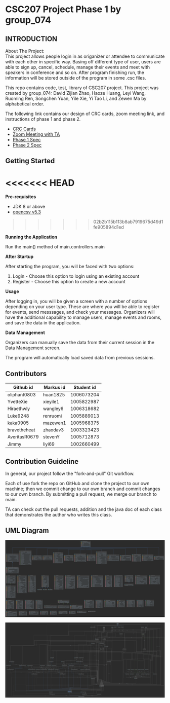 # CSC207 Project Phase 1 by group_074

INTRODUCTION
------------
About The Project: \
This project allows people login in as origanizer or attendee to communicate with each 
other in specific way. Basing off different type of user, users are able to sign up, cancel, schedule, manage their 
events and meet with speakers in conference and so on. After program finishing run, the information will be stored 
outside of the program in some .csc files.

This repo contains code, test, library of CSC207 project. This project was created by group_074: David Zijian Zhao, 
Haoze Huang, Leyi Wang, Ruoming Ren, Songchen Yuan, Yile Xie, Yi Tao Li, and Zewen Ma by alphabetical order.

The following link contains our design of CRC cards, zoom meeting link, and instructions of phase 1 and phase 2.

- [CRC Cards](https://docs.google.com/spreadsheets/d/1l-SYLEj1_Ms2hQXLZLau1G9BD_9kIWQR5ZxChHeDaMY/edit#gid=1740146710)
- [Zoom Meeting with TA](https://utoronto.zoom.us/j/88638797661)
- [Phase 1 Spec](https://q.utoronto.ca/courses/180703/pages/project-phase-1)
- [Phase 2 Spec](https://q.utoronto.ca/courses/180703/pages/project-phase-2)

Getting Started
------------

<<<<<<< HEAD
=======
**Pre-requisites**

* JDK 8 or above
* [opencsv v5.3](http://opencsv.sourceforge.net/)
>>>>>>> 02b2b115b113b8ab7919675d49d1fe905894d1ed

**Running the Application**

Run the main() method of main.controllers.main


**After Startup**

After starting the program, you will be faced with two options:
1. Login - Choose this option to login using an existing account
2. Register - Choose this option to create a new account

**Usage**

After logging in, you will be given a screen with a number of options depending on your user type. These are where
you will be able to register for events, send messsages, and check your messages. Organizers will have the additional 
capability to manage users, manage events and rooms, and save the data in the application.

**Data Management**

Organizers can manually save the data from their current session in the Data Management screen.

The program will automatically load saved data from previous sessions.





Contributors
------------

Github id     | Markus id    | Student id
------------- | -------------| -------------
oliphant0803  |  huan1825    | 1006073204
YvetteXie     |  xieyile1    | 1005822987
Hiraethwly    |  wangley6    | 1006318682
Luke9248      |  renruomi    | 1005889013 
kaka0905      |  mazewen1    | 1005968375
bravetheheat  |  zhaodav3    | 1003323423
AveritasR0679 |  stevenY     | 1005712873
Jimmy         |   liyi69     | 1002660499

Contribution Guideline
------------

In general, our project follow the "fork-and-pull" Git workflow.

Each of use fork the repo on GitHub and clone the project to our own machine; then we commit change to our own 
branch and commit changes to our own branch. By submitting a pull request, we merge our branch to main.

TA can check out the pull requests, addition and the java doc of each class that demonstrates the author 
who writes this class. 

UML Diagram
------------
![UML Diagram](./uml-without-connections.png)

![UML Diagram with Connections](./main-with-connections.png)
 

